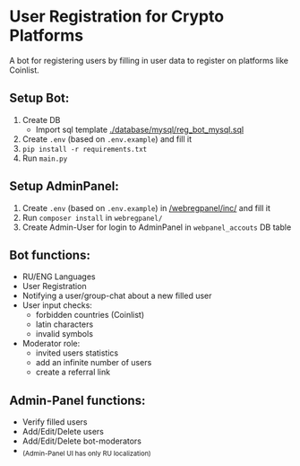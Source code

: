 # User Registration for Crypto Platforms
A bot for registering users by filling in user data to register on platforms like Coinlist.

## Setup Bot:
1. Create DB 
    - Import sql template [./database/mysql/reg_bot_mysql.sql](./database/mysql/reg_bot_mysql.sql)
1. Create `.env` (based on `.env.example`) and fill it
1. `pip install -r requirements.txt`
1. Run `main.py`

## Setup AdminPanel:
1. Create `.env` (based on `.env.example`) in [/webregpanel/inc/](/webregpanel/inc/) and fill it
1. Run `composer install` in `webregpanel/`
1. Create Admin-User for login to AdminPanel in `webpanel_accouts` DB table

## Bot functions:
* RU/ENG Languages
* User Registration
* Notifying a user/group-chat about a new filled user
* User input checks:
  - forbidden countries (Coinlist)
  - latin characters
  - invalid symbols
* Moderator role:
  - invited users statistics
  - add an infinite number of users
  - create a referral link

## Admin-Panel functions:
* Verify filled users
* Add/Edit/Delete users
* Add/Edit/Delete bot-moderators
* <sub>(Admin-Panel UI has only RU localization)</sub>
